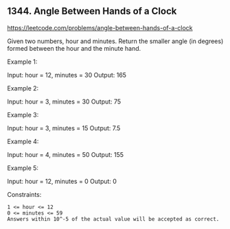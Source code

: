 ## 1344. Angle Between Hands of a Clock

https://leetcode.com/problems/angle-between-hands-of-a-clock

Given two numbers, hour and minutes. Return the smaller angle (in degrees) formed between the hour and the minute hand.

Example 1:

Input: hour = 12, minutes = 30
Output: 165

Example 2:

Input: hour = 3, minutes = 30
Output: 75

Example 3:

Input: hour = 3, minutes = 15
Output: 7.5

Example 4:

Input: hour = 4, minutes = 50
Output: 155

Example 5:

Input: hour = 12, minutes = 0
Output: 0

Constraints:

    1 <= hour <= 12
    0 <= minutes <= 59
    Answers within 10^-5 of the actual value will be accepted as correct.

